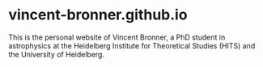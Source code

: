 # vincent-bronner.github.io

This is the personal website of Vincent Bronner, a PhD student in astrophysics at the Heidelberg Institute for Theoretical Studies (HITS) and the University of Heidelberg.
